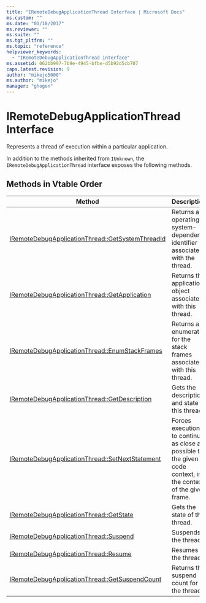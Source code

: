 ```yaml
---
title: "IRemoteDebugApplicationThread Interface | Microsoft Docs"
ms.custom: ""
ms.date: "01/18/2017"
ms.reviewer: ""
ms.suite: ""
ms.tgt_pltfrm: ""
ms.topic: "reference"
helpviewer_keywords: 
  - "IRemoteDebugApplicationThread interface"
ms.assetid: 062bb997-7b9e-4945-bfbe-d5b92d5cb707
caps.latest.revision: 9
author: "mikejo5000"
ms.author: "mikejo"
manager: "ghogen"
---
```

# IRemoteDebugApplicationThread Interface
Represents a thread of execution within a particular application.  
  
 In addition to the methods inherited from `IUnknown`, the `IRemoteDebugApplicationThread` interface exposes the following methods.  
  
## Methods in Vtable Order  
  
|Method|Description|  
|------------|-----------------|  
|[IRemoteDebugApplicationThread::GetSystemThreadId](../../winscript/reference/iremotedebugapplicationthread-getsystemthreadid.md)|Returns an operating system-dependent identifier associated with the thread.|  
|[IRemoteDebugApplicationThread::GetApplication](../../winscript/reference/iremotedebugapplicationthread-getapplication.md)|Returns the application object associated with this thread.|  
|[IRemoteDebugApplicationThread::EnumStackFrames](../../winscript/reference/iremotedebugapplicationthread-enumstackframes.md)|Returns an enumerator for the stack frames associated with this thread.|  
|[IRemoteDebugApplicationThread::GetDescription](../../winscript/reference/iremotedebugapplicationthread-getdescription.md)|Gets the description and state of this thread.|  
|[IRemoteDebugApplicationThread::SetNextStatement](../../winscript/reference/iremotedebugapplicationthread-setnextstatement.md)|Forces execution to continue as close as possible to the given code context, in the context of the given frame.|  
|[IRemoteDebugApplicationThread::GetState](../../winscript/reference/iremotedebugapplicationthread-getstate.md)|Gets the state of this thread.|  
|[IRemoteDebugApplicationThread::Suspend](../../winscript/reference/iremotedebugapplicationthread-suspend.md)|Suspends the thread.|  
|[IRemoteDebugApplicationThread::Resume](../../winscript/reference/iremotedebugapplicationthread-resume.md)|Resumes the thread.|  
|[IRemoteDebugApplicationThread::GetSuspendCount](../../winscript/reference/iremotedebugapplicationthread-getsuspendcount.md)|Returns the suspend count for the thread.|